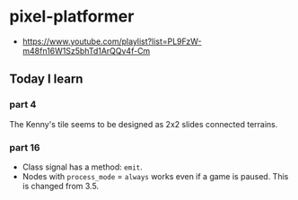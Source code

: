 # pixel-platformer

- https://www.youtube.com/playlist?list=PL9FzW-m48fn16W1Sz5bhTd1ArQQv4f-Cm

## Today I learn

### part 4

The Kenny's tile seems to be designed as 2x2 slides connected terrains.

### part 16

- Class signal has a method: `emit`.
- Nodes with `process_mode` = `always` works even if a game is paused. This is changed from 3.5.
